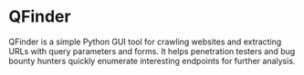 # QFinder
QFinder is a simple Python GUI tool for crawling websites and extracting URLs with query parameters and forms. It helps penetration testers and bug bounty hunters quickly enumerate interesting endpoints for further analysis.
